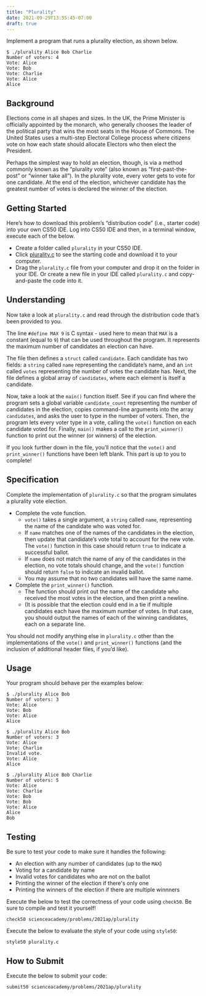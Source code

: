 ```yaml
---
title: "Plurality"
date: 2021-09-29T13:55:45-07:00
draft: true
---
```

Implement a program that runs a plurality election, as shown below.
<!--more-->

```
$ ./plurality Alice Bob Charlie
Number of voters: 4
Vote: Alice
Vote: Bob
Vote: Charlie
Vote: Alice
Alice
```

## Background

Elections come in all shapes and sizes. In the UK, the Prime Minister is officially appointed by the monarch, who generally chooses the leader of the political party that wins the most seats in the House of Commons. The United States uses a multi-step Electoral College process where citizens vote on how each state should allocate Electors who then elect the President.

Perhaps the simplest way to hold an election, though, is via a method commonly known as the “plurality vote” (also known as “first-past-the-post” or “winner take all”). In the plurality vote, every voter gets to vote for one candidate. At the end of the election, whichever candidate has the greatest number of votes is declared the winner of the election.

## Getting Started

Here’s how to download this problem’s “distribution code” (i.e., starter code) into your own CS50 IDE. Log into CS50 IDE and then, in a terminal window, execute each of the below.

* Create a folder called `plurality` in your CS50 IDE.
* Click [plurality.c](/web/plurality.c) to see the starting code and download it to your computer.
* Drag the `plurality.c` file from your computer and drop it on the folder in your IDE. Or create a new file in your IDE called `plurality.c` and copy-and-paste the code into it.

## Understanding

Now take a look at `plurality.c` and read through the distribution code that’s been provided to you.

The line `#define MAX 9` is C syntax - used here to mean that `MAX` is a constant (equal to `9`) that can be used throughout the program. It represents the maximum number of candidates an election can have.

The file then defines a `struct` called `candidate`. Each candidate has two fields: a `string` called `name` representing the candidate’s name, and an `int` called `votes` representing the number of votes the candidate has. Next, the file defines a global array of `candidates`, where each element is itself a candidate.

Now, take a look at the `main()` function itself. See if you can find where the program sets a global variable `candidate_count` representing the number of candidates in the election, copies command-line arguments into the array `candidates`, and asks the user to type in the number of voters. Then, the program lets every voter type in a vote, calling the `vote()` function on each candidate voted for. Finally, `main()` makes a call to the `print_winner()` function to print out the winner (or winners) of the election.

If you look further down in the file, you’ll notice that the `vote()` and `print_winner()` functions have been left blank. This part is up to you to complete!

## Specification

Complete the implementation of `plurality.c` so that the program simulates a plurality vote election.

* Complete the vote function.
    * `vote()` takes a single argument, a `string` called `name`, representing the name of the candidate who was voted for.
    * If `name` matches one of the names of the candidates in the election, then update that candidate’s vote total to account for the new vote. The `vote()` function in this case should return `true` to indicate a successful ballot.
    * If `name` does not match the name of any of the candidates in the election, no vote totals should change, and the `vote()` function should return `false` to indicate an invalid ballot.
    * You may assume that no two candidates will have the same name.
* Complete the `print_winner()` function.
    * The function should print out the name of the candidate who received the most votes in the election, and then print a newline.
    * (It is possible that the election could end in a tie if multiple candidates each have the maximum number of votes. In that case, you should output the names of each of the winning candidates, each on a separate line.

You should not modify anything else in `plurality.c` other than the implementations of the `vote()` and `print_winner()` functions (and the inclusion of additional header files, if you’d like).

## Usage

Your program should behave per the examples below:

```
$ ./plurality Alice Bob
Number of voters: 3
Vote: Alice
Vote: Bob
Vote: Alice
Alice
```

```
$ ./plurality Alice Bob
Number of voters: 3
Vote: Alice
Vote: Charlie
Invalid vote.
Vote: Alice
Alice
```

```
$ ./plurality Alice Bob Charlie
Number of voters: 5
Vote: Alice
Vote: Charlie
Vote: Bob
Vote: Bob
Vote: Alice
Alice
Bob
```

## Testing

Be sure to test your code to make sure it handles the following:

* An election with any number of candidates (up to the `MAX`)
* Voting for a candidate by name
* Invalid votes for candidates who are not on the ballot
* Printing the winner of the election if there's only one
* Printing the winners of the election if there are multiple winnners

Execute the below to test the correctness of your code using `check50`. Be sure to compile and test it yourself!

```
check50 scienceacademy/problems/2021ap/plurality
```

Execute the below to evaluate the style of your code using `style50`:

```
style50 plurality.c
```

## How to Submit

Execute the below to submit your code:

```
submit50 scienceacademy/problems/2021ap/plurality
```